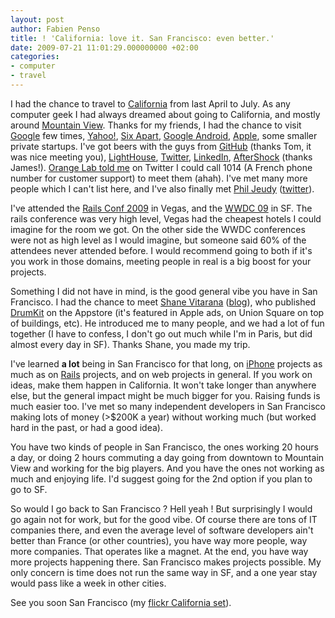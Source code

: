 ```yaml
---
layout: post
author: Fabien Penso
title: ! 'California: love it. San Francisco: even better.'
date: 2009-07-21 11:01:29.000000000 +02:00
categories:
- computer
- travel
---
```

I had the chance to travel to <a href="http://en.wikipedia.org/wiki/California">California</a> from last April to July. As any computer geek I had always dreamed about going to California, and mostly around <a href="http://en.wikipedia.org/wiki/Mountain_View,_California">Mountain View</a>. Thanks for my friends, I had the chance to visit <a href="http://www.google.com/">Google</a> few times, <a href="http://www.yahoo.com">Yahoo!</a>, <a href="http://www.sixapart.com/">Six Apart</a>, <a href="http://code.google.com/android/">Google Android</a>, <a href="http://www.apple.com">Apple</a>, some smaller private startups. I've got beers with the guys from <a href="http://www.github.com/">GitHub</a> (thanks Tom, it was nice meeting you), <a href="http://www.lighthouseapp.com">LightHouse</a>, <a href="http://www.twitter.com">Twitter</a>, <a href="http://www.linkedin.com/">LinkedIn</a>, <a href="http://www.aftershocksf.com/">AfterShock</a> (thanks James!). <a href="http://blog.penso.info/2009/06/19/orange-labs-california-san-francisco/">Orange Lab told me</a> on Twitter I could call 1014 (A French phone number for customer support) to meet them (ahah). I've met many more people which I can't list here, and I've also finally met <a href="http://philj.wordpress.com/">Phil Jeudy</a> (<a href="http://twitter.com/philj">twitter</a>).

I've attended the <a href="http://www.railsconf.com/">Rails Conf 2009</a> in Vegas, and the <a href="http://developer.apple.com/WWDC/">WWDC 09</a> in SF. The rails conference was very high level, Vegas had the cheapest hotels I could imagine for the room we got. On the other side the WWDC conferences were not as high level as I would imagine, but someone said 60% of the attendees never attended before. I would recommend going to both if it's you work in those domains, meeting people in real is a big boost for your projects.

Something I did not have in mind, is the good general vibe you have in San Francisco. I had the chance to meet <a href="http://crimsonjet.com/">Shane Vitarana</a> (<a href="http://shanesbrain.net/">blog</a>), who published <a href="http://bit.ly/47AO8">DrumKit</a> on the Appstore (it's featured in Apple ads, on Union Square on top of buildings, etc). He introduced me to many people, and we had a lot of fun together (I have to confess, I don't go out much while I'm in Paris, but did almost every day in SF). Thanks Shane, you made my trip.

I've learned <strong>a lot</strong> being in San Francisco for that long, on <a href="http://www.apple.com/iphone">iPhone</a> projects as much as on <a href="http://www.rubyonrails.org/">Rails</a> projects, and on web projects in general. If you work on ideas, make them happen in California. It won't take longer than anywhere else, but the general impact might be much bigger for you. Raising funds is much easier too. I've met so many independent developers in San Francisco making lots of money (>$200K a year) without working much (but worked hard in the past, or had a good idea).

You have two kinds of people in San Francisco, the ones working 20 hours a day, or doing 2 hours commuting a day going from downtown to Mountain View and working for the big players. And you have the ones not working as much and enjoying life. I'd suggest going for the 2nd option if you plan to go to SF.

So would I go back to San Francisco ? Hell yeah ! But surprisingly I would go again not for work, but for the good vibe. Of course there are tons of IT companies there, and even the average level of software developers ain't better than France (or other countries), you have way more people, way more companies. That operates like a magnet. At the end, you have way more projects happening there. San Francisco makes projects possible. My only concern is time does not run the same way in SF, and a one year stay would pass like a week in other cities.

See you soon San Francisco (my <a href="http://www.flickr.com/photos/penso/sets/72157617598630655/">flickr California set</a>).
